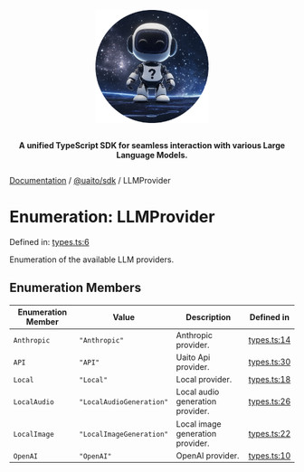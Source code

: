 <div style="display:flex; flex-direction:column; align-items:center;">
<p align="center">
  <img src="../UAITO.png" alt="UAITO Logo" width="200"/>
</p>

<p align="center">
  <strong>A unified TypeScript SDK for seamless interaction with various Large Language Models.</strong>
</p>
</div>

[Documentation](README.md) / [@uaito/sdk](@uaito.sdk.md) / LLMProvider

# Enumeration: LLMProvider

Defined in: [types.ts:6](https://github.com/elribonazo/uaito/blob/91c83b1555092b9f034f87c6de2e2d4cee9b809c/packages/sdk/src/types.ts#L6)

Enumeration of the available LLM providers.

## Enumeration Members

| Enumeration Member | Value | Description | Defined in |
| ------ | ------ | ------ | ------ |
| <a id="anthropic"></a> `Anthropic` | `"Anthropic"` | Anthropic provider. | [types.ts:14](https://github.com/elribonazo/uaito/blob/91c83b1555092b9f034f87c6de2e2d4cee9b809c/packages/sdk/src/types.ts#L14) |
| <a id="api"></a> `API` | `"API"` | Uaito Api provider. | [types.ts:30](https://github.com/elribonazo/uaito/blob/91c83b1555092b9f034f87c6de2e2d4cee9b809c/packages/sdk/src/types.ts#L30) |
| <a id="local"></a> `Local` | `"Local"` | Local provider. | [types.ts:18](https://github.com/elribonazo/uaito/blob/91c83b1555092b9f034f87c6de2e2d4cee9b809c/packages/sdk/src/types.ts#L18) |
| <a id="localaudio"></a> `LocalAudio` | `"LocalAudioGeneration"` | Local audio generation provider. | [types.ts:26](https://github.com/elribonazo/uaito/blob/91c83b1555092b9f034f87c6de2e2d4cee9b809c/packages/sdk/src/types.ts#L26) |
| <a id="localimage"></a> `LocalImage` | `"LocalImageGeneration"` | Local image generation provider. | [types.ts:22](https://github.com/elribonazo/uaito/blob/91c83b1555092b9f034f87c6de2e2d4cee9b809c/packages/sdk/src/types.ts#L22) |
| <a id="openai"></a> `OpenAI` | `"OpenAI"` | OpenAI provider. | [types.ts:10](https://github.com/elribonazo/uaito/blob/91c83b1555092b9f034f87c6de2e2d4cee9b809c/packages/sdk/src/types.ts#L10) |
